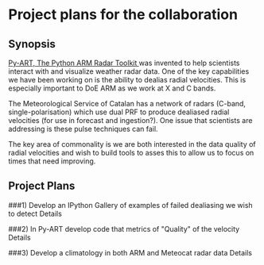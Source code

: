 Project plans for the collaboration
===================================

Synopsis
--------

<a href='https://github.com/ARM-DOE/pyart'> Py-ART, The Python ARM Radar Toolkit
</a> was invented to help scientists interact with and visualize weather radar
data. One of the key capabilities we have been working on is the ability to
dealias radial velocities. This is especially important to DoE ARM as we work at 
X and C bands.

The Meteorological Service of Catalan has a network of radars (C-band, single-polarisation)
which use dual PRF to produce dealiased radial velocities (for use in forecast and ingestion?).
One issue that scientists are addressing is these pulse techniques can fail.

The key area of commonality is we are both interested in the data quality of
radial velocities and wish to build tools to asses this to allow us to focus on
times that need improving. 

Project Plans
-------------

###1) Develop an IPython Gallery of examples of failed dealiasing we wish to detect
Details

###2) In Py-ART develop code that metrics of "Quality" of the velocity
Details

###3) Develop a climatology in both ARM and Meteocat radar data
Details




